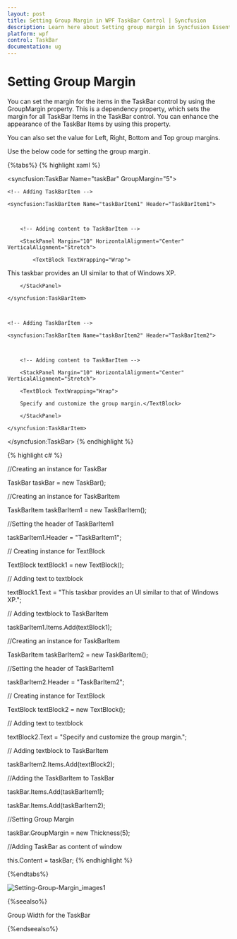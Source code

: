 ```yaml
---
layout: post
title: Setting Group Margin in WPF TaskBar Control | Syncfusion
description: Learn here about Setting group margin in Syncfusion Essential Studio WPF TaskBar Control, its elements and more.
platform: wpf
control: TaskBar
documentation: ug
---
```


# Setting Group Margin

You can set the margin for the items in the TaskBar control by using the GroupMargin property. This is a dependency property, which sets the margin for all TaskBar Items in the TaskBar control. You can enhance the appearance of the TaskBar Items by using this property.

You can also set the value for Left, Right, Bottom and Top group margins.

Use the below code for setting the group margin.

{%tabs%}
{% highlight xaml %}



<!-- Adding TaskBar that have group margin is 5 -->

<syncfusion:TaskBar Name="taskBar" GroupMargin="5">



    <!-- Adding TaskBarItem -->

    <syncfusion:TaskBarItem Name="taskBarItem1" Header="TaskBarItem1">



        <!-- Adding content to TaskBarItem -->

        <StackPanel Margin="10" HorizontalAlignment="Center" 										VerticalAlignment="Stretch">

            <TextBlock TextWrapping="Wrap">

This taskbar provides an UI similar to that of Windows XP.</TextBlock>

        </StackPanel>

    </syncfusion:TaskBarItem>



    <!-- Adding TaskBarItem -->

    <syncfusion:TaskBarItem Name="taskBarItem2" Header="TaskBarItem2">



        <!-- Adding content to TaskBarItem -->

        <StackPanel Margin="10" HorizontalAlignment="Center" 												VerticalAlignment="Stretch">

        <TextBlock TextWrapping="Wrap">

        Specify and customize the group margin.</TextBlock>

        </StackPanel>

    </syncfusion:TaskBarItem>

</syncfusion:TaskBar>
{% endhighlight %}


{% highlight c# %}




//Creating an instance for TaskBar

TaskBar taskBar = new TaskBar();



//Creating an instance for TaskBarItem

TaskBarItem taskBarItem1 = new TaskBarItem();



//Setting the header of TaskBarItem1

taskBarItem1.Header = "TaskBarItem1";



// Creating instance for TextBlock

TextBlock textBlock1 = new TextBlock();



// Adding text to textblock

textBlock1.Text = "This taskbar provides an UI similar to that of Windows XP.";



// Adding textblock to TaskBarItem

taskBarItem1.Items.Add(textBlock1);



//Creating an instance for TaskBarItem

TaskBarItem taskBarItem2 = new TaskBarItem();



//Setting the header of TaskBarItem1

taskBarItem2.Header = "TaskBarItem2";



// Creating instance for TextBlock

TextBlock textBlock2 = new TextBlock();



// Adding text to textblock

textBlock2.Text = "Specify and customize the group margin.";



// Adding textblock to TaskBarItem

taskBarItem2.Items.Add(textBlock2);



//Adding the TaskBarItem to TaskBar

taskBar.Items.Add(taskBarItem1);

taskBar.Items.Add(taskBarItem2);  



//Setting Group Margin

taskBar.GroupMargin = new Thickness(5);



//Adding TaskBar as content of window

this.Content = taskBar; 
{% endhighlight %}

{%endtabs%}


![Setting-Group-Margin_images1](Setting-Group-Margin_images/Setting-Group-Margin_img1.jpeg)





{%seealso%}

Group Width for the TaskBar

{%endseealso%}

